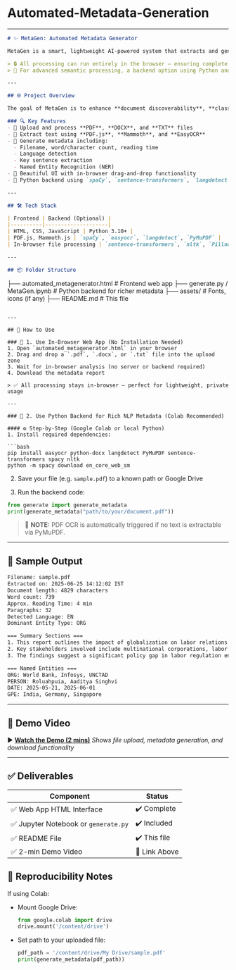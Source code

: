 # Automated-Metadata-Generation

---

```markdown
# ✨ MetaGen: Automated Metadata Generator

MetaGen is a smart, lightweight AI-powered system that extracts and generates semantically rich metadata from unstructured documents. It supports a wide range of formats such as **PDF**, **DOCX**, and **TXT**, combining front-end simplicity with back-end intelligence using NLP, OCR, and semantic analysis.

> 🔒 All processing can run entirely in the browser — ensuring complete privacy.  
> 🧠 For advanced semantic processing, a backend option using Python and NLP tools is also included.

---

## 🌐 Project Overview

The goal of MetaGen is to enhance **document discoverability**, **classification**, and **analysis** by producing **structured metadata** automatically. The metadata includes key statistics, summaries, semantic sections, and named entities.

### 🔍 Key Features
- 📄 Upload and process **PDF**, **DOCX**, and **TXT** files
- 🧠 Extract text using **PDF.js**, **Mammoth**, and **EasyOCR**
- 🧾 Generate metadata including:
  - Filename, word/character count, reading time
  - Language detection
  - Key sentence extraction
  - Named Entity Recognition (NER)
- 🎨 Beautiful UI with in-browser drag-and-drop functionality
- 🧪 Python backend using `spaCy`, `sentence-transformers`, `langdetect`, `PyMuPDF`, and `easyocr` for deeper NLP-based processing (optional)

---

## 🛠️ Tech Stack

| Frontend | Backend (Optional) |
|----------|--------------------|
| HTML, CSS, JavaScript | Python 3.10+ |
| PDF.js, Mammoth.js | `spaCy`, `easyocr`, `langdetect`, `PyMuPDF` |
| In-browser file processing | `sentence-transformers`, `nltk`, `Pillow` |

---

## 📦 Folder Structure

```

├── automated\_metagenerator.html   # Frontend web app
├── generate.py / MetaGen.ipynb    # Python backend for richer metadata
├── assets/                        # Fonts, icons (if any)
├── README.md                      # This file

````

---

## 🚀 How to Use

### 🔸 1. Use In-Browser Web App (No Installation Needed)
1. Open `automated_metagenerator.html` in your browser
2. Drag and drop a `.pdf`, `.docx`, or `.txt` file into the upload zone
3. Wait for in-browser analysis (no server or backend required)
4. Download the metadata report

> ✅ All processing stays in-browser — perfect for lightweight, private usage

---

### 🔸 2. Use Python Backend for Rich NLP Metadata (Colab Recommended)

#### ⚙️ Step-by-Step (Google Colab or local Python)
1. Install required dependencies:

```bash
pip install easyocr python-docx langdetect PyMuPDF sentence-transformers spacy nltk
python -m spacy download en_core_web_sm
````

2. Save your file (e.g. `sample.pdf`) to a known path or Google Drive

3. Run the backend code:

```python
from generate import generate_metadata
print(generate_metadata("path/to/your/document.pdf"))
```

> 📌 **NOTE:** PDF OCR is automatically triggered if no text is extractable via PyMuPDF.

---

## 🧪 Sample Output

```txt
Filename: sample.pdf
Extracted on: 2025-06-25 14:12:02 IST
Document length: 4829 characters
Word count: 739
Approx. Reading Time: 4 min
Paragraphs: 32
Detected Language: EN
Dominant Entity Type: ORG

=== Summary Sections ===
1. This report outlines the impact of globalization on labor relations across sectors...
2. Key stakeholders involved include multinational corporations, labor unions...
3. The findings suggest a significant policy gap in labor regulation enforcement...

=== Named Entities ===
ORG: World Bank, Infosys, UNCTAD
PERSON: Roluahpuia, Aaditya Singhvi
DATE: 2025-05-21, 2025-06-01
GPE: India, Germany, Singapore
```

---

## 🎥 Demo Video

▶️ **[Watch the Demo (2 mins)]()**
*Shows file upload, metadata generation, and download functionality*

---

## ✅ Deliverables

| Component                           | Status        |
| ----------------------------------- | ------------- |
| ✅ Web App HTML Interface            | ✔️ Complete   |
| ✅ Jupyter Notebook or `generate.py` | ✔️ Included   |
| ✅ README File                       | ✔️ This file  |
| ✅ 2-min Demo Video                  | 📎 Link Above |

## 📌 Reproducibility Notes

If using Colab:

* Mount Google Drive:

  ```python
  from google.colab import drive  
  drive.mount('/content/drive')  
  ```

* Set path to your uploaded file:

  ```python
  pdf_path = '/content/drive/My Drive/sample.pdf'  
  print(generate_metadata(pdf_path))
  ```

